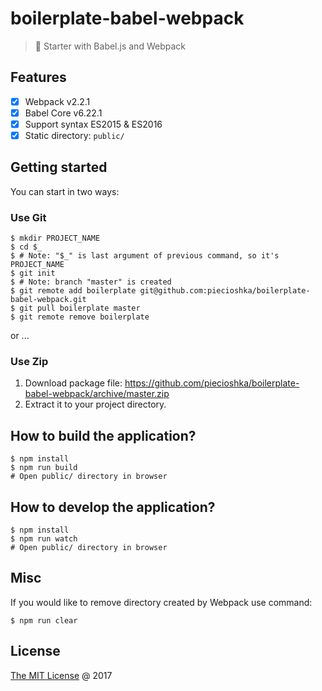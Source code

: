 # boilerplate-babel-webpack

> :fork_and_knife: Starter with Babel.js and Webpack

## Features

* [x] Webpack v2.2.1
* [x] Babel Core v6.22.1
* [x] Support syntax ES2015 & ES2016
* [x] Static directory: `public/`

## Getting started

You can start in two ways:

### Use Git

```
$ mkdir PROJECT_NAME
$ cd $_ 
$ # Note: "$_" is last argument of previous command, so it's PROJECT_NAME
$ git init
$ # Note: branch "master" is created
$ git remote add boilerplate git@github.com:piecioshka/boilerplate-babel-webpack.git
$ git pull boilerplate master
$ git remote remove boilerplate
```

or ...

### Use Zip

1. Download package file: 
https://github.com/piecioshka/boilerplate-babel-webpack/archive/master.zip
2. Extract it to your project directory.

## How to build the application?

```
$ npm install
$ npm run build
# Open public/ directory in browser
```

## How to develop the application?

```
$ npm install
$ npm run watch
# Open public/ directory in browser
```

## Misc

If you would like to remove directory created by Webpack use command:

```
$ npm run clear
```

## License

[The MIT License](http://piecioshka.mit-license.org) @ 2017
